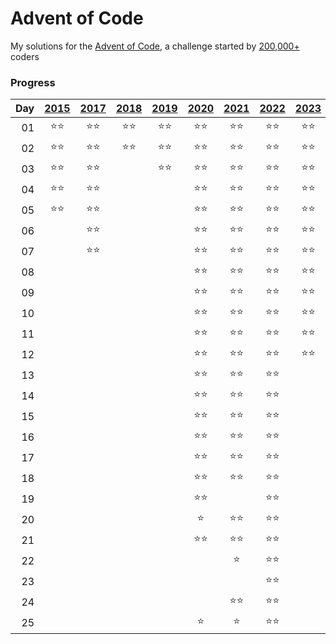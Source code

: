 # Advent of Code

My solutions for the [Advent of Code](https://adventofcode.com), a challenge started by [200,000+](https://adventofcode.com/2022/stats) coders

### Progress
|Day|[2015](https://adventofcode.com/2015)|[2017](https://adventofcode.com/2017)|[2018](https://adventofcode.com/2018)|[2019](https://adventofcode.com/2019)|[2020](https://adventofcode.com/2020)|[2021](https://adventofcode.com/2021)|[2022](https://adventofcode.com/2022)|[2023](https://adventofcode.com/2023)|
|--:| :---: | :---: | :---: | :---: | :---: | :---: | :---: | :---: |
01|:star::star:|:star::star:|:star::star:|:star::star:|:star::star:|:star::star:|:star::star:|:star::star:
02|:star::star:|:star::star:|:star::star:|:star::star:|:star::star:|:star::star:|:star::star:|:star::star:
03|:star::star:|:star::star:||:star::star:|:star::star:|:star::star:|:star::star:|:star::star:
04|:star::star:|:star::star:|||:star::star:|:star::star:|:star::star:|:star::star:
05|:star::star:|:star::star:|||:star::star:|:star::star:|:star::star:|:star::star:
06||:star::star:|||:star::star:|:star::star:|:star::star:|:star::star:
07||:star::star:|||:star::star:|:star::star:|:star::star:|:star::star:
08|||||:star::star:|:star::star:|:star::star:|:star::star:
09|||||:star::star:|:star::star:|:star::star:|:star::star:
10|||||:star::star:|:star::star:|:star::star:|:star::star:
11|||||:star::star:|:star::star:|:star::star:|:star::star:
12|||||:star::star:|:star::star:|:star::star:|:star::star:
13|||||:star::star:|:star::star:|:star::star:|
14|||||:star::star:|:star::star:|:star::star:|
15|||||:star::star:|:star::star:|:star::star:|
16|||||:star::star:|:star::star:|:star::star:|
17|||||:star::star:|:star::star:|:star::star:|
18|||||:star::star:|:star::star:|:star::star:|
19|||||:star::star:||:star::star:|
20|||||:star:|:star::star:|:star::star:|
21|||||:star::star:|:star::star:|:star::star:|
22||||||:star:|:star::star:|
23|||||||:star::star:|
24||||||:star::star:|:star::star:|
25|||||:star:|:star:|:star::star:|
